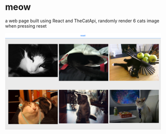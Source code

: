 
<h1>meow</h1>

a web page built using React and TheCatApi, randomly render 6 cats image when pressing reset

<img src="https://github.com/dontbeafraidimnotagoodman/moew/blob/master/meowpage.png"></img>
